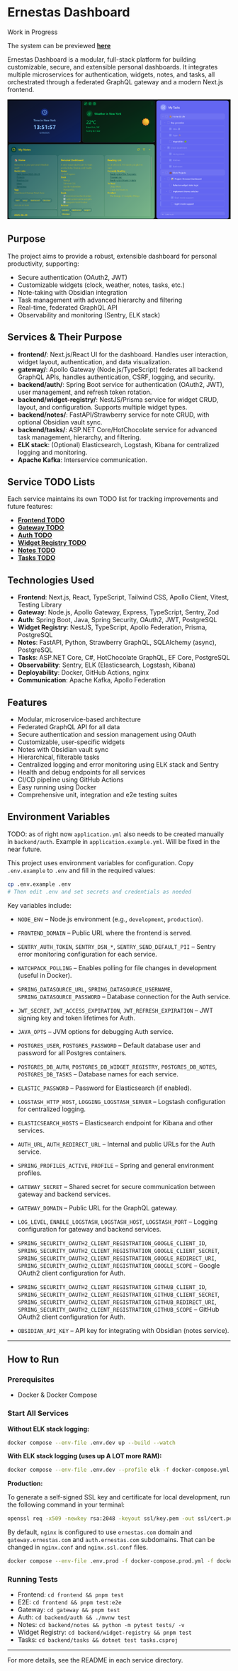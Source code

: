 # Ernestas Dashboard

Work in Progress

The system can be previewed **[here](https://ernestas.crabdance.com)**

Ernestas Dashboard is a modular, full-stack platform for building customizable, secure, and extensible personal dashboards. It integrates multiple microservices for authentication, widgets, notes, and tasks, all orchestrated through a federated GraphQL gateway and a modern Next.js frontend.

![Dashboard Screenshot](./docs/images/widgets.png)

## Purpose

The project aims to provide a robust, extensible dashboard for personal productivity, supporting:

-   Secure authentication (OAuth2, JWT)
-   Customizable widgets (clock, weather, notes, tasks, etc.)
-   Note-taking with Obsidian integration
-   Task management with advanced hierarchy and filtering
-   Real-time, federated GraphQL API
-   Observability and monitoring (Sentry, ELK stack)

## Services & Their Purpose

-   **frontend/**: Next.js/React UI for the dashboard. Handles user interaction, widget layout, authentication, and data visualization.
-   **gateway/**: Apollo Gateway (Node.js/TypeScript) federates all backend GraphQL APIs, handles authentication, CSRF, logging, and security.
-   **backend/auth/**: Spring Boot service for authentication (OAuth2, JWT), user management, and refresh token rotation.
-   **backend/widget-registry/**: NestJS/Prisma service for widget CRUD, layout, and configuration. Supports multiple widget types.
-   **backend/notes/**: FastAPI/Strawberry service for note CRUD, with optional Obsidian vault sync.
-   **backend/tasks/**: ASP.NET Core/HotChocolate service for advanced task management, hierarchy, and filtering.
-   **ELK stack**: (Optional) Elasticsearch, Logstash, Kibana for centralized logging and monitoring.
-   **Apache Kafka**: Interservice communication.

## Service TODO Lists

Each service maintains its own TODO list for tracking improvements and future features:

-   **[Frontend TODO](./frontend/TODO.md)**
-   **[Gateway TODO](./gateway/TODO.md)**
-   **[Auth TODO](./backend/auth/TODO.md)**
-   **[Widget Registry TODO](./backend/widget-registry/TODO.md)**
-   **[Notes TODO](./backend/notes/TODO.md)**
-   **[Tasks TODO](./backend/tasks/TODO.md)**

## Technologies Used

-   **Frontend**: Next.js, React, TypeScript, Tailwind CSS, Apollo Client, Vitest, Testing Library
-   **Gateway**: Node.js, Apollo Gateway, Express, TypeScript, Sentry, Zod
-   **Auth**: Spring Boot, Java, Spring Security, OAuth2, JWT, PostgreSQL
-   **Widget Registry**: NestJS, TypeScript, Apollo Federation, Prisma, PostgreSQL
-   **Notes**: FastAPI, Python, Strawberry GraphQL, SQLAlchemy (async), PostgreSQL
-   **Tasks**: ASP.NET Core, C#, HotChocolate GraphQL, EF Core, PostgreSQL
-   **Observability**: Sentry, ELK (Elasticsearch, Logstash, Kibana)
-   **Deployability**: Docker, GitHub Actions, nginx
-   **Communication**: Apache Kafka, Apollo Federation

## Features

-   Modular, microservice-based architecture
-   Federated GraphQL API for all data
-   Secure authentication and session management using OAuth
-   Customizable, user-specific widgets
-   Notes with Obsidian vault sync
-   Hierarchical, filterable tasks
-   Centralized logging and error monitoring using ELK stack and Sentry
-   Health and debug endpoints for all services
-   CI/CD pipeline using GitHub Actions
-   Easy running using Docker
-   Comprehensive unit, integration and e2e testing suites

## Environment Variables

TODO: as of right now `application.yml` also needs to be created manually in `backend/auth`. Example in `application.example.yml`. Will be fixed in the near future.

This project uses environment variables for configuration. Copy `.env.example` to `.env` and fill in the required values:

```sh
cp .env.example .env
# Then edit .env and set secrets and credentials as needed
```

Key variables include:

-   `NODE_ENV` – Node.js environment (e.g., `development`, `production`).
-   `FRONTEND_DOMAIN` – Public URL where the frontend is served.
-   `SENTRY_AUTH_TOKEN`, `SENTRY_DSN_*`, `SENTRY_SEND_DEFAULT_PII` – Sentry error monitoring configuration for each service.
-   `WATCHPACK_POLLING` – Enables polling for file changes in development (useful in Docker).

-   `SPRING_DATASOURCE_URL`, `SPRING_DATASOURCE_USERNAME`, `SPRING_DATASOURCE_PASSWORD` – Database connection for the Auth service.
-   `JWT_SECRET`, `JWT_ACCESS_EXPIRATION`, `JWT_REFRESH_EXPIRATION` – JWT signing key and token lifetimes for Auth.
-   `JAVA_OPTS` – JVM options for debugging Auth service.

-   `POSTGRES_USER`, `POSTGRES_PASSWORD` – Default database user and password for all Postgres containers.
-   `POSTGRES_DB_AUTH`, `POSTGRES_DB_WIDGET_REGISTRY`, `POSTGRES_DB_NOTES`, `POSTGRES_DB_TASKS` – Database names for each service.

-   `ELASTIC_PASSWORD` – Password for Elasticsearch (if enabled).
-   `LOGSTASH_HTTP_HOST`, `LOGGING_LOGSTASH_SERVER` – Logstash configuration for centralized logging.
-   `ELASTICSEARCH_HOSTS` – Elasticsearch endpoint for Kibana and other services.

-   `AUTH_URL`, `AUTH_REDIRECT_URL` – Internal and public URLs for the Auth service.
-   `SPRING_PROFILES_ACTIVE`, `PROFILE` – Spring and general environment profiles.
-   `GATEWAY_SECRET` – Shared secret for secure communication between gateway and backend services.
-   `GATEWAY_DOMAIN` – Public URL for the GraphQL gateway.
-   `LOG_LEVEL`, `ENABLE_LOGSTASH`, `LOGSTASH_HOST`, `LOGSTASH_PORT` – Logging configuration for gateway and backend services.

-   `SPRING_SECURITY_OAUTH2_CLIENT_REGISTRATION_GOOGLE_CLIENT_ID`, `SPRING_SECURITY_OAUTH2_CLIENT_REGISTRATION_GOOGLE_CLIENT_SECRET`, `SPRING_SECURITY_OAUTH2_CLIENT_REGISTRATION_GOOGLE_REDIRECT_URI`, `SPRING_SECURITY_OAUTH2_CLIENT_REGISTRATION_GOOGLE_SCOPE` – Google OAuth2 client configuration for Auth.
-   `SPRING_SECURITY_OAUTH2_CLIENT_REGISTRATION_GITHUB_CLIENT_ID`, `SPRING_SECURITY_OAUTH2_CLIENT_REGISTRATION_GITHUB_CLIENT_SECRET`, `SPRING_SECURITY_OAUTH2_CLIENT_REGISTRATION_GITHUB_REDIRECT_URI`, `SPRING_SECURITY_OAUTH2_CLIENT_REGISTRATION_GITHUB_SCOPE` – GitHub OAuth2 client configuration for Auth.

-   `OBSIDIAN_API_KEY` – API key for integrating with Obsidian (notes service).

---

## How to Run

### Prerequisites

-   Docker & Docker Compose

### Start All Services

**Without ELK stack logging:**

```sh
docker compose --env-file .env.dev up --build --watch
```

**With ELK stack logging (uses up A LOT more RAM):**

```sh
docker compose --env-file .env.dev --profile elk -f docker-compose.yml -f docker-compose.elk.yml up --build --watch
```

**Production:**

To generate a self-signed SSL key and certificate for local development, run the following command in your terminal:

```sh
openssl req -x509 -newkey rsa:2048 -keyout ssl/key.pem -out ssl/cert.pem -days 365 -nodes
```

By default, `nginx` is configured to use `ernestas.com` domain and `gateway.ernestas.com` and `auth.ernestas.com` subdomains. That can be changed in `nginx.conf` and `nginx.ssl.conf` files.

```sh
docker compose --env-file .env.prod -f docker-compose.prod.yml -f docker-compose.ssl.yml up --build
```

### Running Tests

-   Frontend: `cd frontend && pnpm test`
-   E2E: `cd frontend && pnpm test:e2e`
-   Gateway: `cd gateway && pnpm test`
-   Auth: `cd backend/auth && ./mvnw test`
-   Notes: `cd backend/notes && python -m pytest tests/ -v`
-   Widget Registry: `cd backend/widget-registry && pnpm test`
-   Tasks: `cd backend/tasks && dotnet test tasks.csproj`

---

For more details, see the README in each service directory.
